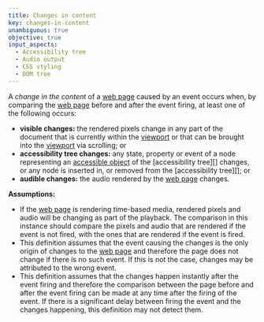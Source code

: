 ```yaml
---
title: Changes in content
key: changes-in-content
unambiguous: true
objective: true
input_aspects:
  - Accessibility tree
  - Audio output
  - CSS styling
  - DOM tree
---
```


A _change in the content_ of a [web page][] caused by an event occurs when, by comparing the [web page][] before and after the event firing, at least one of the following occurs:

- **visible changes:** the rendered pixels change in any part of the document that is currently within the [viewport][] or that can be brought into the [viewport][] via scrolling; or
- **accessibility tree changes:** any state, property or event of a node representing an [accessible object][] of the [accessibility tree][] changes, or any node is inserted in, or removed from the [accessibility tree][]; or
- **audible changes:** the audio rendered by the [web page][] changes.

**Assumptions:**

- If the [web page][] is rendering time-based media, rendered pixels and audio will be changing as part of the playback. The comparison in this instance should compare the pixels and audio that are rendered if the event is not fired, with the ones that are rendered if the event is fired.
- This definition assumes that the event causing the changes is the only origin of changes to the [web page][] and therefore the page does not change if there is no such event. If this is not the case, changes may be attributed to the wrong event.
- This definition assumes that the changes happen instantly after the event firing and therefore the comparison between the page before and after the event firing can be made at any time after the firing of the event. If there is a significant delay between firing the event and the changes happening, this definition may not detect them.

[accessible object]: https://www.w3.org/TR/accname-1.1/#dfn-accessible-object 'Definition of accessible object'
[accessibilitree tree]: https://www.w3.org/TR/accname-1.1/#dfn-accessibility-tree 'Definition of accessibility tree'
[viewport]: https://drafts.csswg.org/css2/visuren.html#viewport 'Definition of viewport'
[web page]: #web-page-html 'Definition of web page'
